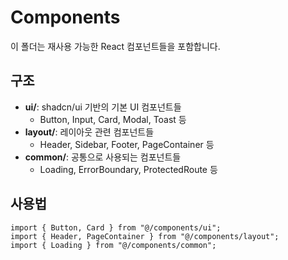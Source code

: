 # Components

이 폴더는 재사용 가능한 React 컴포넌트들을 포함합니다.

## 구조

- **ui/**: shadcn/ui 기반의 기본 UI 컴포넌트들
  - Button, Input, Card, Modal, Toast 등
- **layout/**: 레이아웃 관련 컴포넌트들
  - Header, Sidebar, Footer, PageContainer 등
- **common/**: 공통으로 사용되는 컴포넌트들
  - Loading, ErrorBoundary, ProtectedRoute 등

## 사용법

```tsx
import { Button, Card } from "@/components/ui";
import { Header, PageContainer } from "@/components/layout";
import { Loading } from "@/components/common";
```
